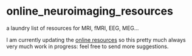 # online_neuroimaging_resources
a laundry list of resources for MRI, fMRI, EEG, MEG...

I am currently updating the [online resources](#OnlineResources.md) so this pretty much always very much work in progress: feel free to send more suggestions.
